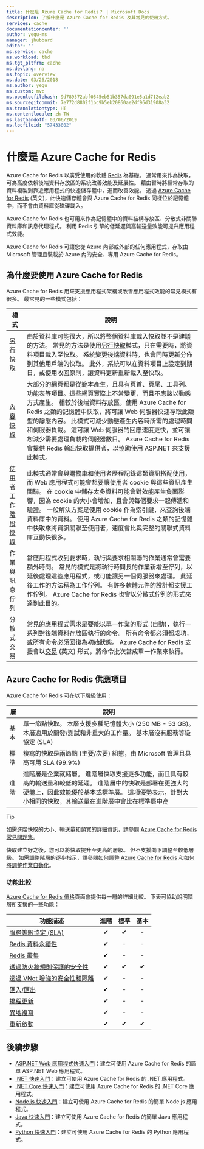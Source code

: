 ```yaml
---
title: 什麼是 Azure Cache for Redis？ | Microsoft Docs
description: 了解什麼是 Azure Cache for Redis 及其常見的使用方式。
services: cache
documentationcenter: ''
author: yegu-ms
manager: jhubbard
editor: ''
ms.service: cache
ms.workload: tbd
ms.tgt_pltfrm: cache
ms.devlang: na
ms.topic: overview
ms.date: 03/26/2018
ms.author: yegu
ms.custom: mvc
ms.openlocfilehash: 9d789572abf0545eb51b357da091e5a1d712eab2
ms.sourcegitcommit: 7e772d8802f1bc9b5eb20860ae2df96d31908a32
ms.translationtype: HT
ms.contentlocale: zh-TW
ms.lasthandoff: 03/06/2019
ms.locfileid: "57433802"
---
```

# <a name="what-is-azure-cache-for-redis"></a>什麼是 Azure Cache for Redis

Azure Cache for Redis 以廣受使用的軟體 [Redis](https://redis.io/) 為基礎。 通常用來作為快取，可為高度依賴後端資料存放區的系統改善效能及延展性。 藉由暫時將經常存取的資料複製到靠近應用程式的快速儲存體中，進而改善效能。 透過 [Azure Cache for Redis](https://redis.io/) \(英文\)，此快速儲存體會與 Azure Cache for Redis 同樣位於記憶體中，而不會由資料庫從磁碟載入。

Azure Cache for Redis 也可用來作為記憶體中的資料結構存放區、分散式非關聯資料庫和訊息代理程式。 利用 Redis 引擎的低延遲與高輸送量效能可提升應用程式效能。

Azure Cache for Redis 可讓您從 Azure 內部或外部的任何應用程式，存取由 Microsoft 管理且裝載於 Azure 內的安全、專用 Azure Cache for Redis。

## <a name="why-use-azure-cache-for-redis"></a>為什麼要使用 Azure Cache for Redis

Azure Cache for Redis 用來支援應用程式架構或改善應用程式效能的常見模式有很多。 最常見的一些模式包括：

| 模式      | 說明                                        |
| ------------ | -------------------------------------------------- |
| [另行快取](cache-web-app-cache-aside-leaderboard.md) | 由於資料庫可能很大，所以將整個資料庫載入快取並不是建議的方法。 常見的方法是使用[另行快取](https://docs.microsoft.com/azure/architecture/patterns/cache-aside)模式，只在需要時，將資料項目載入至快取。 系統變更後端資料時，也會同時更新分佈到其他用戶端的快取。 此外，系統可以在資料項目上設定到期日，或使用收回原則，讓資料更新重新載入至快取。|
| [內容快取](cache-aspnet-output-cache-provider.md) | 大部分的網頁都是從範本產生，且具有頁首、頁尾、工具列、功能表等項目。這些網頁實際上不常變更，而且不應該以動態方式產生。 相較於後端資料存放區，使用 Azure Cache for Redis 之類的記憶體中快取，將可讓 Web 伺服器快速存取此類型的靜態內容。 此模式可減少動態產生內容時所需的處理時間和伺服器負載。 這可讓 Web 伺服器的回應速度更快，並可讓您減少需要處理負載的伺服器數目。 Azure Cache for Redis 會提供 Redis 輸出快取提供者，以協助使用 ASP.NET 來支援此模式。|
| [使用者工作階段快取](cache-aspnet-session-state-provider.md) | 此模式通常會與購物車和使用者歷程記錄這類資訊搭配使用，而 Web 應用程式可能會想要讓使用者 cookie 與這些資訊產生關聯。 在 cookie 中儲存太多資料可能會對效能產生負面影響，因為 cookie 的大小會增加，且會與每個要求一起傳遞和驗證。 一般解決方案是使用 cookie 作為索引鍵，來查詢後端資料庫中的資料。 使用 Azure Cache for Redis 之類的記憶體中快取來將資訊關聯至使用者，速度會比與完整的關聯式資料庫互動快很多。 |
| 作業與訊息佇列 | 當應用程式收到要求時，執行與要求相關聯的作業通常會需要額外時間。 常見的模式是將執行時間長的作業新增至佇列，以延後處理這些應用程式，或可能讓另一個伺服器來處理。 此延後工作的方法稱為工作佇列。 有許多軟體元件的設計都支援工作佇列。 Azure Cache for Redis 也會以分散式佇列的形式來達到此目的。|
| 分散式交易 | 常見的應用程式需求是要能以單一作業的形式 (自動)，執行一系列對後端資料存放區執行的命令。 所有命令都必須都成功，或所有命令必須回復為初始狀態。 Azure Cache for Redis 支援會以[交易](https://redis.io/topics/transactions) \(英文\) 形式，將命令批次當成單一作業來執行。 |

## <a name="azure-cache-for-redis-offerings"></a>Azure Cache for Redis 供應項目

Azure Cache for Redis 可在以下層級使用：

| 層 | 說明 |
|---|---|
基本 | 單一節點快取。 本層支援多種記憶體大小 (250 MB - 53 GB)。 本層適用於開發/測試和非重大的工作量。 基本層沒有服務等級協定 (SLA) |
| 標準 | 複寫的快取是兩節點 (主要/次要) 組態，由 Microsoft 管理且具高可用 SLA (99.9%) |
| 進階 | 進階層是企業就緒層。 進階層快取支援更多功能，而且具有較高的輸送量和較低的延遲。 進階層中的快取是部署在更強大的硬體上，因此效能優於基本或標準層。 這項優勢表示，針對大小相同的快取，其輸送量在進階層中會比在標準層中高 |

> [!TIP]
> 如需進階快取的大小、輸送量和頻寬的詳細資訊，請參閱 [Azure Cache for Redis 常見問題集](cache-faq.md#what-azure-cache-for-redis-offering-and-size-should-i-use)。
>

快取建立好之後，您可以將快取提升至更高的層級。 但不支援向下調整至較低層級。 如需調整階層的逐步指示，請參閱[如何調整 Azure Cache for Redis](cache-how-to-scale.md) 和[如何將調整作業自動化](cache-how-to-scale.md#how-to-automate-a-scaling-operation)。

### <a name="feature-comparison"></a>功能比較

[Azure Cache for Redis 價格](https://azure.microsoft.com/pricing/details/cache/)頁面會提供每一層的詳細比較。 下表可協助說明階層所支援的一些功能：

| 功能描述 | 進階 | 標準 | 基本 |
| ------------------- | :-----: | :------: | :---: |
| [服務等級協定 (SLA)](https://azure.microsoft.com/support/legal/sla/cache/v1_0/) |✔|✔|-|
| [Redis 資料永續性](cache-how-to-premium-persistence.md) |✔|-|-|
| [Redis 叢集](cache-how-to-premium-clustering.md) |✔|-|-|
| [透過防火牆規則保護的安全性](cache-configure.md#firewall) |✔|✔|✔|
| [透過 VNet 增強的安全性和隔離](cache-how-to-premium-vnet.md) |✔|-|-|
| [匯入/匯出](cache-how-to-import-export-data.md) |✔|-|-|
| [排程更新](cache-administration.md#schedule-updates) |✔|-|-|
| [異地複寫](cache-how-to-geo-replication.md) |✔|-|-|
| [重新啟動](cache-administration.md#reboot) |✔|✔|✔|

## <a name="next-steps"></a>後續步驟

* [ASP.NET Web 應用程式快速入門](cache-web-app-howto.md)：建立可使用 Azure Cache for Redis 的簡單 ASP.NET Web 應用程式。
* [.NET 快速入門](cache-dotnet-how-to-use-azure-redis-cache.md)：建立可使用 Azure Cache for Redis 的 .NET 應用程式。
* [.NET Core 快速入門](cache-dotnet-core-quickstart.md)：建立可使用 Azure Cache for Redis 的 .NET Core 應用程式。
* [Node.js 快速入門](cache-nodejs-get-started.md)：建立可使用 Azure Cache for Redis 的簡單 Node.js 應用程式。
* [Java 快速入門](cache-java-get-started.md)：建立可使用 Azure Cache for Redis 的簡單 Java 應用程式。
* [Python 快速入門](cache-python-get-started.md)：建立可使用 Azure Cache for Redis 的 Python 應用程式。
